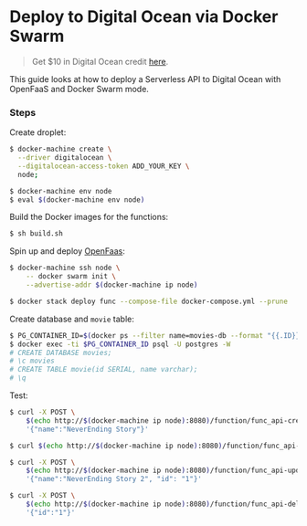 # Deploy to Digital Ocean via Docker Swarm

> Get $10 in Digital Ocean credit [here](https://m.do.co/c/d8f211a4b4c2).

This guide looks at how to deploy a Serverless API to Digital Ocean with OpenFaaS and Docker Swarm mode.

### Steps

Create droplet:

```sh
$ docker-machine create \
  --driver digitalocean \
  --digitalocean-access-token ADD_YOUR_KEY \
  node;

$ docker-machine env node
$ eval $(docker-machine env node)
```

Build the Docker images for the functions:

```sh
$ sh build.sh
```

Spin up and deploy [OpenFaas](https://www.openfaas.com/):

```sh
$ docker-machine ssh node \
    -- docker swarm init \
    --advertise-addr $(docker-machine ip node)

$ docker stack deploy func --compose-file docker-compose.yml --prune
```

Create database and `movie` table:

```sh
$ PG_CONTAINER_ID=$(docker ps --filter name=movies-db --format "{{.ID}}")
$ docker exec -ti $PG_CONTAINER_ID psql -U postgres -W
# CREATE DATABASE movies;
# \c movies
# CREATE TABLE movie(id SERIAL, name varchar);
# \q
```

Test:

```sh
$ curl -X POST \
    $(echo http://$(docker-machine ip node):8080)/function/func_api-create -d \
    '{"name":"NeverEnding Story"}'

$ curl $(echo http://$(docker-machine ip node):8080)/function/func_api-read

$ curl -X POST \
    $(echo http://$(docker-machine ip node):8080)/function/func_api-update -d \
    '{"name":"NeverEnding Story 2", "id": "1"}'

$ curl -X POST \
    $(echo http://$(docker-machine ip node):8080)/function/func_api-delete -d \
    '{"id":"1"}'
```
